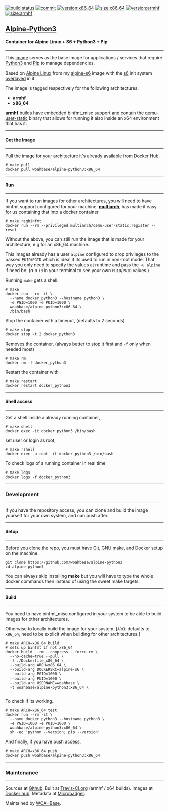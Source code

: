 [![build status][251]][232] [![commit][255]][231] [![version:x86_64][256]][235] [![size:x86_64][257]][235] [![version:armhf][258]][236] [![size:armhf][259]][236]

## [Alpine-Python3][234]
#### Container for Alpine Linux + S6 + Python3 + Pip
---

This [image][233] serves as the base image for applications
/ services that require [Python3][135] and [Pip][136] to manage
dependencies.

Based on [Alpine Linux][131] from my [alpine-s6][132] image with
the [s6][133] init system [overlayed][134] in it.

The image is tagged respectively for the following architectures,
* **armhf**
* **x86_64**

**armhf** builds have embedded binfmt_misc support and contain the
[qemu-user-static][105] binary that allows for running it also inside
an x64 environment that has it.

---
#### Get the Image
---

Pull the image for your architecture it's already available from
Docker Hub.

```
# make pull
docker pull woahbase/alpine-python3:x86_64
```

---
#### Run
---

If you want to run images for other architectures, you will need
to have binfmt support configured for your machine. [**multiarch**][104],
has made it easy for us containing that into a docker container.

```
# make regbinfmt
docker run --rm --privileged multiarch/qemu-user-static:register --reset
```

Without the above, you can still run the image that is made for your
architecture, e.g for an x86_64 machine..

This images already has a user `alpine` configured to drop
privileges to the passed `PUID`/`PGID` which is ideal if its used
to run in non-root mode. That way you only need to specify the
values at runtime and pass the `-u alpine` if need be. (run `id`
in your terminal to see your own `PUID`/`PGID` values.)

Running `make` gets a shell.

```
# make
docker run --rm -it \
  --name docker_python3 --hostname python3 \
  -e PGID=1000 -e PUID=1000 \
  woahbase/alpine-python3:x86_64 \
  /bin/bash
```

Stop the container with a timeout, (defaults to 2 seconds)

```
# make stop
docker stop -t 2 docker_python3
```

Removes the container, (always better to stop it first and `-f`
only when needed most)

```
# make rm
docker rm -f docker_python3
```

Restart the container with

```
# make restart
docker restart docker_python3
```

---
#### Shell access
---

Get a shell inside a already running container,

```
# make shell
docker exec -it docker_python3 /bin/bash
```

set user or login as root,

```
# make rshell
docker exec -u root -it docker_python3 /bin/bash
```

To check logs of a running container in real time

```
# make logs
docker logs -f docker_python3
```

---
### Development
---

If you have the repository access, you can clone and
build the image yourself for your own system, and can push after.

---
#### Setup
---

Before you clone the [repo][231], you must have [Git][101], [GNU make][102],
and [Docker][103] setup on the machine.

```
git clone https://github.com/woahbase/alpine-python3
cd alpine-python3
```
You can always skip installing **make** but you will have to
type the whole docker commands then instead of using the sweet
make targets.

---
#### Build
---

You need to have binfmt_misc configured in your system to be able
to build images for other architectures.

Otherwise to locally build the image for your system.
[`ARCH` defaults to `x86_64`, need to be explicit when building
for other architectures.]

```
# make ARCH=x86_64 build
# sets up binfmt if not x86_64
docker build --rm --compress --force-rm \
  --no-cache=true --pull \
  -f ./Dockerfile_x86_64 \
  --build-arg ARCH=x86_64 \
  --build-arg DOCKERSRC=alpine-s6 \
  --build-arg PGID=1000 \
  --build-arg PUID=1000 \
  --build-arg USERNAME=woahbase \
  -t woahbase/alpine-python3:x86_64 \
  .
```

To check if its working..

```
# make ARCH=x86_64 test
docker run --rm -it \
  --name docker_python3 --hostname python3 \
  -e PGID=1000 -e PUID=1000 \
  woahbase/alpine-python3:x86_64 \
  sh -ec 'python --version; pip --version'
```

And finally, if you have push access,

```
# make ARCH=x86_64 push
docker push woahbase/alpine-python3:x86_64
```

---
### Maintenance
---

Sources at [Github][106]. Built at [Travis-CI.org][107] (armhf / x64 builds). Images at [Docker hub][108]. Metadata at [Microbadger][109].

Maintained by [WOAHBase][204].

[101]: https://git-scm.com
[102]: https://www.gnu.org/software/make/
[103]: https://www.docker.com
[104]: https://hub.docker.com/r/multiarch/qemu-user-static/
[105]: https://github.com/multiarch/qemu-user-static/releases/
[106]: https://github.com/
[107]: https://travis-ci.org/
[108]: https://hub.docker.com/
[109]: https://microbadger.com/

[131]: https://alpinelinux.org/
[132]: https://hub.docker.com/r/woahbase/alpine-s6
[133]: https://skarnet.org/software/s6/
[134]: https://github.com/just-containers/s6-overlay
[135]: https://www.python.org/
[136]: https://pypi.python.org/pypi/pip

[201]: https://github.com/woahbase
[202]: https://travis-ci.org/woahbase/
[203]: https://hub.docker.com/u/woahbase
[204]: https://woahbase.online/

[231]: https://github.com/woahbase/alpine-python3
[232]: https://travis-ci.org/woahbase/alpine-python3
[233]: https://hub.docker.com/r/woahbase/alpine-python3
[234]: https://woahbase.online/#/images/alpine-python3
[235]: https://microbadger.com/images/woahbase/alpine-python3:x86_64
[236]: https://microbadger.com/images/woahbase/alpine-python3:armhf

[251]: https://travis-ci.org/woahbase/alpine-python3.svg?branch=master

[255]: https://images.microbadger.com/badges/commit/woahbase/alpine-python3.svg

[256]: https://images.microbadger.com/badges/version/woahbase/alpine-python3:x86_64.svg
[257]: https://images.microbadger.com/badges/image/woahbase/alpine-python3:x86_64.svg

[258]: https://images.microbadger.com/badges/version/woahbase/alpine-python3:armhf.svg
[259]: https://images.microbadger.com/badges/image/woahbase/alpine-python3:armhf.svg
